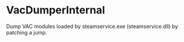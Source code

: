 # VacDumperInternal

Dump VAC modules loaded by steamservice.exe (steamservice.dll) by patching a jump.